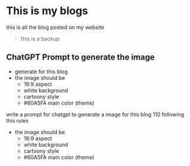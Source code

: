 # This is my blogs

this is all the blog posted on my website

> this is a backup

## ChatGPT Prompt to generate the image

- generate for this blog
- the image should be
  - 16:9 aspect
  - white background
  - cartoony style
  - #60A5FA main color (theme)


write a prompt for chatgpt to generate a image for this blog 110 following this rules
- the image should be
  - 16:9 aspect
  - white background
  - cartoony style
  - #60A5FA main color (theme)